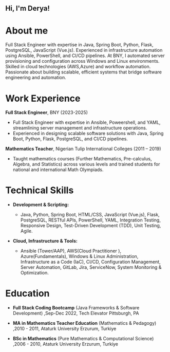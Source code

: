 ## Hi, I'm Derya!

# About me
Full Stack Engineer with expertise in Java, Spring Boot, Python, Flask, PostgreSQL, JavaScript (Vue.js). Experienced in infrastructure automation using Ansible, PowerShell, and CI/CD pipelines. At BNY, I automated server provisioning and configuration across Windows and Linux environments. Skilled in cloud technologies (AWS,Azure) and workflow automation. Passionate about building scalable, efficient systems that bridge software engineering and automation.

# Work Experience
**Full Stack Engineer**, BNY (2023-2025)
 - Full Stack Engineer with expertise in Ansible, Poweershell, and YAML, streamlining server
management and infrastructure operations.
 - Experienced in designing scalable software solutions with Java, Spring Boot, Python, Flask, PostgreSQL, and CI/CD pipelines.

**Mathematics Teacher**, Nigerian Tulip International Colleges (2011 – 2019)

- Taught mathematics courses (Further Mathematics, Pre-calculus, Algebra, and Statistics) across various levels and trained students for national and international Math Olympiads.
  

# Technical Skills

- **Development & Scripting:**
    - Java, Python, Spring Boot, HTML/CSS, JavaScript (Vue.js), Flask, PostgreSQL, RESTful APIs, PowerShell, YAML, Integration Testing, Responsive Design, Test-Driven Development (TDD), Unit Testing, Agile.
      
- **Cloud, Infrastructure & Tools:**
    -  Ansible (Tower/AAP), AWS(Cloud Practitioner ), Azure(Fundamentals), Windows & Linux Administration, Infrastructure as a Code (IaC), CI/CD, Configuration Management, Server Automation, GitLab, Jira, ServiceNow, System Monitoring & Optimization.

      
# Education
- **Full Stack Coding Bootcamp** (Java Frameworks & Software Development)                                  ,Sep-Dec 2022, Tech Elevator                                                                             Pittsburgh, PA

- **MA in Mathematics Teacher Education** (Mathematics & Pedagogy)                                        ,2010 - 2011, Ataturk University                                                                         Erzurum, Turkiye

- **BSc in Mathematics** (Pure Mathematics & Computational Science)                                        ,2006 - 2010, Ataturk University                                                                         Erzurum, Turkiye 



<!--
**deryayazici/deryayazici** is a ✨ _special_ ✨ repository because its `README.md` (this file) appears on your GitHub profile.

Here are some ideas to get you started:

- 🔭 I’m currently working on ...
- 🌱 I’m currently learning ...
- 👯 I’m looking to collaborate on ...
- 🤔 I’m looking for help with ...
- 💬 Ask me about ...
- 📫 How to reach me: ...
- 😄 Pronouns: ...
- ⚡ Fun fact: ...
-->
